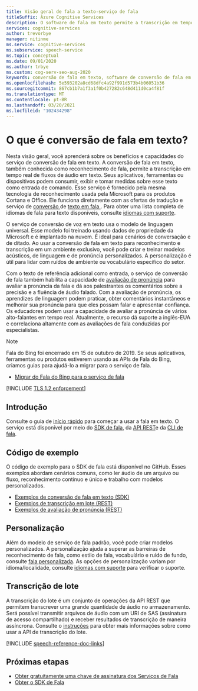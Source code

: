 ```yaml
---
title: Visão geral de fala a texto-serviço de fala
titleSuffix: Azure Cognitive Services
description: O software de fala em texto permite a transcrição em tempo real de fluxos de áudio em texto. Seus aplicativos, ferramentas ou dispositivos podem consumir, exibir e tomar medidas nessa entrada de texto. Este artigo é uma visão geral dos benefícios e funcionalidades do serviço de conversão de fala em texto.
services: cognitive-services
author: trevorbye
manager: nitinme
ms.service: cognitive-services
ms.subservice: speech-service
ms.topic: conceptual
ms.date: 09/01/2020
ms.author: trbye
ms.custom: cog-serv-seo-aug-2020
keywords: conversão de fala em texto, software de conversão de fala em texto
ms.openlocfilehash: 5e593202a8cd68dfc4a92f991d573b4b06051b36
ms.sourcegitcommit: 867cb1b7a1f3a1f0b427282c648d411d0ca4f81f
ms.translationtype: MT
ms.contentlocale: pt-BR
ms.lasthandoff: 03/20/2021
ms.locfileid: "102434298"
---
```

# <a name="what-is-speech-to-text"></a>O que é conversão de fala em texto?

Nesta visão geral, você aprenderá sobre os benefícios e capacidades do serviço de conversão de fala em texto.
A conversão de fala em texto, também conhecida como reconhecimento de fala, permite a transcrição em tempo real de fluxos de áudio em texto. Seus aplicativos, ferramentas ou dispositivos podem consumir, exibir e tomar medidas sobre esse texto como entrada de comando. Esse serviço é fornecido pela mesma tecnologia de reconhecimento usada pela Microsoft para os produtos Cortana e Office. Ele funciona diretamente com as ofertas de tradução e serviço de <a href="./speech-translation.md" target="_blank">conversão </a> de <a href="./text-to-speech.md" target="_blank">texto em fala </a> . Para obter uma lista completa de idiomas de fala para texto disponíveis, consulte [idiomas com suporte](language-support.md#speech-to-text).

O serviço de conversão de voz em texto usa o modelo de linguagem universal. Esse modelo foi treinado usando dados de propriedade da Microsoft e é implantado na nuvem. É ideal para cenários de conversação e de ditado. Ao usar a conversão de fala em texto para reconhecimento e transcrição em um ambiente exclusivo, você pode criar e treinar modelos acústicos, de linguagem e de pronúncia personalizados. A personalização é útil para lidar com ruídos de ambiente ou vocabulário específico do setor.

Com o texto de referência adicional como entrada, o serviço de conversão de fala também habilita a capacidade de [avaliação de pronúncia](rest-speech-to-text.md#pronunciation-assessment-parameters) para avaliar a pronúncia da fala e dá aos palestrantes os comentários sobre a precisão e a fluência de áudio falado. Com a avaliação de pronúncia, os aprendizes de linguagem podem praticar, obter comentários instantâneos e melhorar sua pronúncia para que eles possam falar e apresentar confiança. Os educadores podem usar a capacidade de avaliar a pronúncia de vários alto-falantes em tempo real. Atualmente, o recurso dá suporte a inglês-EUA e correlaciona altamente com as avaliações de fala conduzidas por especialistas.

> [!NOTE]
> Fala do Bing foi encerrado em 15 de outubro de 2019. Se seus aplicativos, ferramentas ou produtos estiverem usando as APIs de Fala do Bing, criamos guias para ajudá-lo a migrar para o serviço de fala.
> - [Migrar do Fala do Bing para o serviço de fala](how-to-migrate-from-bing-speech.md)

[!INCLUDE [TLS 1.2 enforcement](../../../includes/cognitive-services-tls-announcement.md)]

## <a name="get-started"></a>Introdução

Consulte o guia de [início rápido](get-started-speech-to-text.md) para começar a usar a fala em texto. O serviço está disponível por meio do [SDK de fala](speech-sdk.md), da [API REST](rest-speech-to-text.md#pronunciation-assessment-parameters)e da [CLI de fala](spx-overview.md).

## <a name="sample-code"></a>Código de exemplo

O código de exemplo para o SDK de fala está disponível no GitHub. Esses exemplos abordam cenários comuns, como ler áudio de um arquivo ou fluxo, reconhecimento contínuo e único e trabalho com modelos personalizados.

- [Exemplos de conversão de fala em texto (SDK)](https://github.com/Azure-Samples/cognitive-services-speech-sdk)
- [Exemplos de transcrição em lote (REST)](https://github.com/Azure-Samples/cognitive-services-speech-sdk/tree/master/samples/batch)
- [Exemplos de avaliação de pronúncia (REST)](rest-speech-to-text.md#pronunciation-assessment-parameters)

## <a name="customization"></a>Personalização

Além do modelo de serviço de fala padrão, você pode criar modelos personalizados. A personalização ajuda a superar as barreiras de reconhecimento de fala, como estilo de fala, vocabulário e ruído de fundo, consulte [fala personalizada](./custom-speech-overview.md). As opções de personalização variam por idioma/localidade, consulte [idiomas com suporte](./language-support.md) para verificar o suporte.

## <a name="batch-transcription"></a>Transcrição de lote

A transcrição do lote é um conjunto de operações da API REST que permitem transcrever uma grande quantidade de áudio no armazenamento. Será possível transmitir arquivos de áudio com um URI de SAS (assinatura de acesso compartilhado) e receber resultados de transcrição de maneira assíncrona. Consulte o [instruções](batch-transcription.md) para obter mais informações sobre como usar a API de transcrição do lote.

[!INCLUDE [speech-reference-doc-links](includes/speech-reference-doc-links.md)]

## <a name="next-steps"></a>Próximas etapas

- [Obter gratuitamente uma chave de assinatura dos Serviços de Fala](overview.md#try-the-speech-service-for-free)
- [Obter o SDK de Fala](speech-sdk.md)